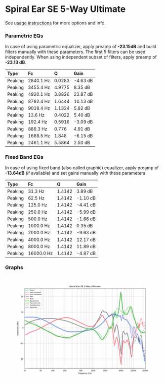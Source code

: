 # Spiral Ear SE 5-Way Ultimate
See [usage instructions](https://github.com/jaakkopasanen/AutoEq#usage) for more options and info.

### Parametric EQs
In case of using parametric equalizer, apply preamp of **-23.15dB** and build filters manually
with these parameters. The first 5 filters can be used independently.
When using independent subset of filters, apply preamp of **-23.13 dB**.

| Type    | Fc        |      Q | Gain     |
|:--------|:----------|:-------|:---------|
| Peaking | 2840.1 Hz | 0.0283 | -4.63 dB |
| Peaking | 3455.4 Hz | 4.9775 | 8.35 dB  |
| Peaking | 4920.1 Hz | 3.8826 | 23.87 dB |
| Peaking | 8792.4 Hz | 1.6444 | 10.13 dB |
| Peaking | 9018.4 Hz | 1.1324 | 5.82 dB  |
| Peaking | 13.6 Hz   | 0.4022 | 5.40 dB  |
| Peaking | 192.4 Hz  | 0.5916 | -3.09 dB |
| Peaking | 889.3 Hz  | 0.776  | 4.91 dB  |
| Peaking | 1688.5 Hz | 1.848  | -6.15 dB |
| Peaking | 2461.1 Hz | 5.5864 | 2.50 dB  |

### Fixed Band EQs
In case of using fixed band (also called graphic) equalizer, apply preamp of **-13.64dB**
(if available) and set gains manually with these parameters.

| Type    | Fc         |      Q | Gain     |
|:--------|:-----------|:-------|:---------|
| Peaking | 31.3 Hz    | 1.4142 | 3.89 dB  |
| Peaking | 62.5 Hz    | 1.4142 | -1.10 dB |
| Peaking | 125.0 Hz   | 1.4142 | -4.41 dB |
| Peaking | 250.0 Hz   | 1.4142 | -5.99 dB |
| Peaking | 500.0 Hz   | 1.4142 | -1.66 dB |
| Peaking | 1000.0 Hz  | 1.4142 | 0.35 dB  |
| Peaking | 2000.0 Hz  | 1.4142 | -9.63 dB |
| Peaking | 4000.0 Hz  | 1.4142 | 12.17 dB |
| Peaking | 8000.0 Hz  | 1.4142 | 11.89 dB |
| Peaking | 16000.0 Hz | 1.4142 | -4.87 dB |

### Graphs
![](./Spiral%20Ear%20SE%205-Way%20Ultimate.png)